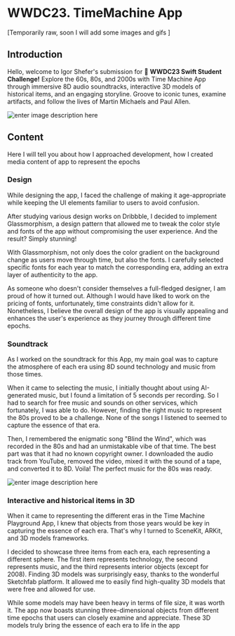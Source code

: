 # WWDC23. TimeMachine App
[Temporarily raw, soon I will add some images and gifs ]
## Introduction
Hello, welcome to Igor Shefer's submission for  **WWDC23 Swift Student Challenge!** Explore the 60s, 80s, and 2000s with Time Machine App through immersive 8D audio soundtracks, interactive 3D models of historical items, and an engaging storyline. Groove to iconic tunes, examine artifacts, and follow the lives of Martin Michaels and Paul Allen.

![enter image description here](https://lh3.googleusercontent.com/I9PKEjXrbU764v94UHFwin1Z_CHczcc3BtU999TPCBWR4ui0cH6wfbABSLSdkV850ibTNeKfqrr52K4fa256gWF9TQWkd0dE7g8UNdt5dE-qPafkkm9xtXB0_STDJv_QzBQYqC9gXWnT6FBd_dzALJHPKgPi6UL7WDS-vGgjCaJ9gmYzpiUpWIcfz5ZuFnle6ROPKfeFnJvNXlZuID6STS9ZVk3G4vapV6pEMfInlXt0D3C0wEjag0FBNh32kXxn1ZPsSYHNgbO2RQABe7nhSh5-Z_VkNodiOfWzOOGnscpG6tEOFytE-UmvC4uXkYw4UMJzNqyurgmZ1fYJx_YzFhxaMhThMkTXB1tIif1jXLT-jy5ZgFkEpwTTI2NsT6qAHIH75ugS-TOrFcySKQ_8JS6Ajk0dEJ4LkKRPZf9XWkkqOg81TKBF30s7FKrZb2L8l_9E9lHhD0DGLwvm6cF9yLIxCyzrktcNpU6m8RpC3FAukBzt9uFx4-dSn-dvp6O6FtVJOH889TItfAqT1_HXPrJterjegGs_UiuZJH1CAhgffDYif0rkrg-eGDKolNw68AeFGkSoa42R7tf3K3meXfGm0MkWm8qTfDKKzsAAlPNtCZzs5hJLd6KDUh0JXoUIzQuTpKYF2K4oklOW7zNyokuExvXolv8Xmd1StnNDi0miPkTBIJx5bmo4BIE2HYw2ZKwhD4KAbzrunHETGYvz7fmnrB4wCmst-zJu62nFk3zfCsEzwIn0_6DgrCQa3y4N4hJ54U_ul034gLOsrCsfvYEJHTz3pPzTR_c83eYFAPV_8x_inJSzkEgBFOl8QqGHStGhWJlWaLKqPv0kzJfBdSyELq4DxMbQkMKIuPK0mpKTFogKAjmMhienjfyZpG6ukhPGNCR6Y91HfbwXKOW9BDiMkVJQOzRJmTcL08tT7hBK8EzmN6VpXQWvnMSAD71T2ieC7zWHh89zE24eog=w1080-h1080-s-no?authuser=0)

## Content
Here I will tell you about how I approached development, how I created media content of app to represent the epochs

### Design 
While designing the app, I faced the challenge of making it age-appropriate while keeping the UI elements familiar to users to avoid confusion.

After studying various design works on Dribbble, I decided to implement Glassmorphism, a design pattern that allowed me to tweak the color style and fonts of the app without compromising the user experience. And the result? Simply stunning!

With Glassmorphism, not only does the color gradient on the background change as users move through time, but also the fonts. I carefully selected specific fonts for each year to match the corresponding era, adding an extra layer of authenticity to the app.

As someone who doesn't consider themselves a full-fledged designer, I am proud of how it turned out. Although I would have liked to work on the pricing of fonts, unfortunately, time constraints didn't allow for it. Nonetheless, I believe the overall design of the app is visually appealing and enhances the user's experience as they journey through different time epochs.

### Soundtrack
As I worked on the soundtrack for this App, my main goal was to capture the atmosphere of each era using 8D sound technology and music from those times.

When it came to selecting the music, I initially thought about using AI-generated music, but I found a limitation of 5 seconds per recording. So I had to search for free music and sounds on other services, which fortunately, I was able to do. However, finding the right music to represent the 80s proved to be a challenge. None of the songs I listened to seemed to capture the essence of that era.

Then, I remembered the enigmatic song "Blind the Wind", which was recorded in the 80s and had an unmistakable vibe of that time. The best part was that it had no known copyright owner. I downloaded the audio track from YouTube, removed the video, mixed it with the sound of a tape, and converted it to 8D. Voila! The perfect music for the 80s was ready.

![enter image description here](https://lh3.googleusercontent.com/BX1n6BuL4FTmki_4IqFtoPF0dm5IzWCH4IieJ-2tD1gETGOl-1wTVCjy-JsGw4hkCQsY5oqq6stJrpnkrCuyiRmW5VLgz7MJCBj22rYx5QHBKD1gn50bLV86KbTBQACb1QMo4kbDdIVzbbOR9M5LB1Kum86RrowxO_ONjGKJ_ZWR8vvC_0MMYdoknd9idhabdki3MIUbMuSP6AQU0Vz0q6Ygdth2UgYt5lfVFFy7JDgOhPuuJzNyhYvOC7332a5m0jmDza3kJFMdtEno_Fg7FtHtPcAQdzRszBISvTw0ZOhafbR4djX3douSb7Dx60PkLiAZ4zWIjMvvGMyOWbUXkG0zUqSLhunmMJjSXiVm9KeYrd3UfL9WklZd4R9qa_f4TKxvS9U39dGxQiDm3crP_6_DyKacGDLs0O6PjCHkjpUvQQYUErLFRjtM98ZSKTn9b975maxKpuuOps2w61xy1f1b6x-GhC5kA70xi5qIOmpdNO-3QeOToYIO1D6FDH5By3_isStw5SXYKQHIJxzPU5PhBkwtKo6Jzf_WVbLDXKPUmXpKr-z-zAB6XQov3Gi4mkOd4wZwehE8P_Xu7REbL_z-5rXMFHSCbCE0haYcLn4cjePjHncxacTJAQwBI8wBb19_gY38EltZrZAZMqpS7q96Ox5mLZe4OtXjsL4AxPpWXgAD4Q1xIcZu2_5kq7ahHFO_3wetN8-AZ0naxVsFltv-wPDW6rW2ohVg9R9ygkmnRzHpXii2b3sNUG4NPb4dCho5jaj0855ZYCW0c1b9YE5hh58wOqSR9_jT5isisNvAA1lmMi8_qaf0uTuITFAMWNJR-kxbff24MfIB9ueU-xhqJGx2v5HrTPuqKRrgS5H9VcWzqGKek6ZVbGdeThTZzo7Gdu4dY2Czg1WyLywSswVjARoaaiYl6VXBRVVKVd12W-0mfHzXuulV4qV8G8sOlfyzzhSdPAg5_wMz6A=w72-h52-k-no?authuser=0)
### Interactive and historical items in 3D

When it came to representing the different eras in the Time Machine Playground App, I knew that objects from those years would be key in capturing the essence of each era. That's why I turned to SceneKit, ARKit, and 3D models frameworks.

I decided to showcase three items from each era, each representing a different sphere. The first item represents technology, the second represents music, and the third represents interior objects (except for 2008). Finding 3D models was surprisingly easy, thanks to the wonderful Sketchfab platform. It allowed me to easily find high-quality 3D models that were free and allowed for use.

While some models may have been heavy in terms of file size, it was worth it. The app now boasts stunning three-dimensional objects from different time epochs that users can closely examine and appreciate. These 3D models truly bring the essence of each era to life in the app
